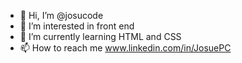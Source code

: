 - 👋 Hi, I’m @josucode
- 👀 I’m interested in front end
- 🌱 I’m currently learning HTML and CSS
- 📫 How to reach me www.linkedin.com/in/JosuePC

<!---
josucode/josucode is a ✨ special ✨ repository because its `README.md` (this file) appears on your GitHub profile.
You can click the Preview link to take a look at your changes.
--->
